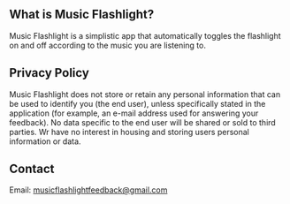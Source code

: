 ## What is Music Flashlight?
Music Flashlight is a simplistic app that automatically toggles the flashlight on and off according to the music you are listening to.


## Privacy Policy
Music Flashlight does not store or retain any personal information that can be used to identify you (the end user), unless specifically stated in the application (for example, an e-mail address used for answering your feedback).  No data specific to the end user will be shared or sold to third parties. Wr have no interest in housing and storing users personal information or data.


## Contact
Email: [&#109;&#117;&#115;&#105;&#099;&#102;&#108;&#097;&#115;&#104;&#108;&#105;&#103;&#104;&#116;&#102;&#101;&#101;&#100;&#098;&#097;&#099;&#107;&#064;&#103;&#109;&#097;&#105;&#108;&#046;&#099;&#111;&#109;](mailto:&#109;&#117;&#115;&#105;&#099;&#102;&#108;&#097;&#115;&#104;&#108;&#105;&#103;&#104;&#116;&#102;&#101;&#101;&#100;&#098;&#097;&#099;&#107;&#064;&#103;&#109;&#097;&#105;&#108;&#046;&#099;&#111;&#109;)
